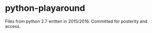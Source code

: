 # python-playaround
Files from python 2.7 written in 2015/2016. 
Committed for posterity and access.

